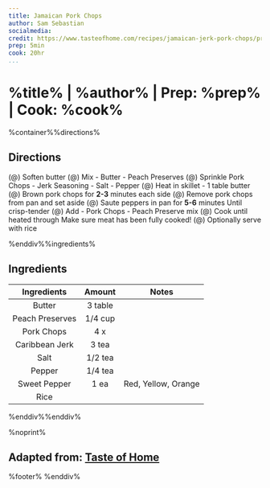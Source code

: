 ```yaml
---
title: Jamaican Pork Chops
author: Sam Sebastian
socialmedia:
credit: https://www.tasteofhome.com/recipes/jamaican-jerk-pork-chops/print/
prep: 5min
cook: 20hr
...
```


# %title% | %author% | Prep: %prep% | Cook: %cook%

%container%%directions%

## Directions
(@) Soften butter
(@) Mix
    - Butter
    - Peach Preserves
(@) Sprinkle Pork Chops
    - Jerk Seasoning
    - Salt
    - Pepper
(@) Heat in skillet
    - 1 table butter
(@) Brown pork chops for **2-3** minutes each side
(@) Remove pork chops from pan and set aside
(@) Saute peppers in pan for **5-6** minutes
    Until crisp-tender
(@) Add
    - Pork Chops
    - Peach Preserve mix
(@) Cook until heated through
    Make sure meat has been fully cooked!
(@) Optionally serve with rice

%enddiv%%ingredients%

## Ingredients
| Ingredients | Amount | Notes |
| :---------: | :----: | :---: |
| Butter | 3 table |  |
| Peach Preserves | 1/4 cup |  |
| Pork Chops | 4 x |  |
| Caribbean Jerk | 3 tea |  |
| Salt | 1/2 tea |  |
| Pepper | 1/4 tea |  |
| Sweet Pepper | 1 ea | Red, Yellow, Orange |
| Rice |  |  |

%enddiv%%enddiv%

%noprint%
## Adapted from: [Taste of Home](%credit%)
%footer%
%enddiv%
